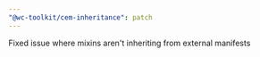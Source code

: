 ```yaml
---
"@wc-toolkit/cem-inheritance": patch
---
```


Fixed issue where mixins aren't inheriting from external manifests
